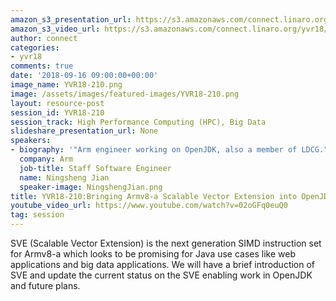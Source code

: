 ```yaml
---
amazon_s3_presentation_url: https://s3.amazonaws.com/connect.linaro.org/yvr18/presentations/yvr18-210.pdf
amazon_s3_video_url: https://s3.amazonaws.com/connect.linaro.org/yvr18/videos/yvr18-210.mp4
author: connect
categories:
- yvr18
comments: true
date: '2018-09-16 09:00:00+00:00'
image_name: YVR18-210.png
image: /assets/images/featured-images/YVR18-210.png
layout: resource-post
session_id: YVR18-210
session_track: High Performance Computing (HPC), Big Data
slideshare_presentation_url: None
speakers:
- biography: '"Arm engineer working on OpenJDK, also a member of LDCG."'
  company: Arm
  job-title: Staff Software Engineer
  name: Ningsheng Jian
  speaker-image: NingshengJian.png
title: YVR18-210:Bringing Armv8-a Scalable Vector Extension into OpenJDK
youtube_video_url: https://www.youtube.com/watch?v=02oGFq0euQ0
tag: session
---
```


SVE (Scalable Vector Extension) is the next generation SIMD instruction set for Armv8-a which looks to be promising for Java use cases like web applications and big data applications. We will have a brief introduction of SVE and update the current status on the SVE enabling work in OpenJDK and future plans.
